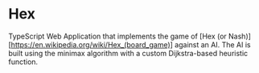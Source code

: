 # Hex

TypeScript Web Application that implements the game of [Hex (or Nash)][https://en.wikipedia.org/wiki/Hex_(board_game)] against an AI. The AI is built using the minimax algorithm with a custom Dijkstra-based heuristic function.  